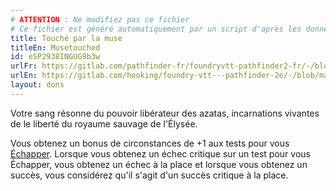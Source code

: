 ```yaml
---
# ATTENTION : Ne modifiez pas ce fichier
# Ce fichier est généré automatiquement par un script d'après les données du module Foundry VTT officiel et de sa traduction
title: Touché par la muse
titleEn: Musetouched
id: eSP2938INGUG9b3w
urlFr: https://gitlab.com/pathfinder-fr/foundryvtt-pathfinder2-fr/-/blob/master/data/feats/eSP2938INGUG9b3w.htm
urlEn: https://gitlab.com/hooking/foundry-vtt---pathfinder-2e/-/blob/master/packs/data/feats.db/musetouched.json
layout: dons
---
```

Votre sang résonne du pouvoir libérateur des azatas, incarnations vivantes de le liberté du royaume sauvage de l'Élysée.

Vous obtenez un bonus de circonstances de +1 aux tests pour vous [Échapper](../actions/s-échapper.html). Lorsque vous obtenez un échec critique sur un test pour vous Échapper, vous obtenez un échec à la place et lorsque vous obtenez un succès, vous considérez qu'il s'agit d'un succès critique à la place.
